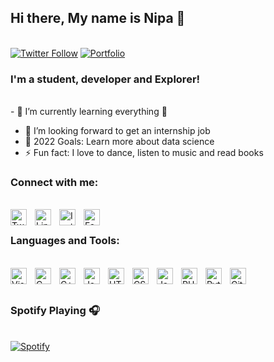 ## Hi there, My name is Nipa 👋

&nbsp; <br> [![Twitter Follow](https://img.shields.io/twitter/follow/nipa_das_gupta?color=orange&style=for-the-badge)][twitter]
[![Portfolio](https://img.shields.io/badge/website-000000?style=for-the-badge&logo=About.me&logoColor=white)][portfolio]


### I'm a student, developer and Explorer!

&nbsp; <br> - 🌱 I’m currently learning everything 🤣
- 💪 I’m looking forward to get an internship job
- 🥅 2022 Goals: Learn more about data science
- ⚡ Fun fact: I love to dance, listen to music and read books 


### Connect with me:

&nbsp; <br> [<img align="left" alt="Twitter" width="26px" src="https://cdn.jsdelivr.net/gh/devicons/devicon/icons/twitter/twitter-original.svg" style="padding-right:10px;" />][twitter]
[<img align="left" alt="LinkedIn" width="26px" src="https://cdn.jsdelivr.net/gh/devicons/devicon/icons/linkedin/linkedin-original.svg" style="padding-right:10px;" />][linkedin]
[<img align="left" alt="Instagram" width="26px" src="https://upload.wikimedia.org/wikipedia/commons/9/96/Instagram.svg" style="padding-right:10px;" />][instagram]
[<img align="left" alt="Facebook" width="26px" src="https://cdn.jsdelivr.net/gh/devicons/devicon/icons/facebook/facebook-original.svg" style="padding-right:10px;" />][facebook]
<br>


### Languages and Tools:

&nbsp; <br> <img align="left" alt="Visual Studio Code" width="26px" src="https://cdn.jsdelivr.net/gh/devicons/devicon/icons/vscode/vscode-original.svg" style="padding-right:10px;" />
<img align="left" alt="C" width="26px" src="https://cdn.jsdelivr.net/gh/devicons/devicon/icons/c/c-original.svg" style="padding-right:10px;" />
<img align="left" alt="C++" width="26px" src="https://upload.wikimedia.org/wikipedia/commons/1/18/ISO_C%2B%2B_Logo.svg" style="padding-right:10px;" />
<img align="left" alt="Java" width="26px" src="https://cdn.jsdelivr.net/gh/devicons/devicon/icons/java/java-original.svg" style="padding-right:10px;" />
<img align="left" alt="HTML5" width="26px" src="https://cdn.jsdelivr.net/gh/devicons/devicon/icons/html5/html5-original.svg" style="padding-right:10px;" />
<img align="left" alt="CSS3" width="26px" src="https://cdn.jsdelivr.net/gh/devicons/devicon/icons/css3/css3-original.svg" style="padding-right:10px;" />
<img align="left" alt="JavaScript" width="26px" src="https://cdn.jsdelivr.net/gh/devicons/devicon/icons/javascript/javascript-original.svg" style="padding-right:10px;" />
<img align="left" alt="PHP" width="26px" src="https://cdn.jsdelivr.net/gh/devicons/devicon/icons/php/php-original.svg" style="padding-right:10px;" />
<img align="left" alt="Python" width="26px" src="https://cdn.jsdelivr.net/gh/devicons/devicon/icons/python/python-original.svg" style="padding-right:10px;" />
<img align="left" alt="Git" width="26px" src="https://upload.wikimedia.org/wikipedia/commons/3/3f/Git_icon.svg" style="padding-right:10px;" />
<br />
<br />

### Spotify Playing 🎧

&nbsp; <br> [![Spotify](https://novatorem-5cuj7o1df-nipadasgupta/api/spotify?background_color=0d1117&border_color=ffffff)](https://open.spotify.com/user/Nipantika.nipa)

<br />
<br />

[twitter]: https://twitter.com/nipa_das_gupta
[linkedin]: https://www.linkedin.com/in/nipa-das-gupta
[instagram]: https://www.instagram.com/nipa_das_gupta
[facebook]: https://www.facebook.com/profile.php?id=100075298908129
[portfolio]: https://nipadasgupta.github.io/Portfolio